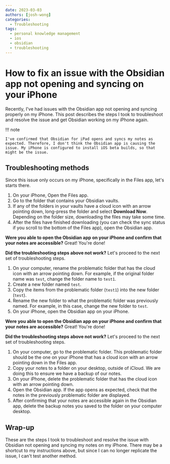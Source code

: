 ```yaml
---
date: 2023-03-03
authors: [josh-wong]
categories:
  - Troubleshooting
tags:
  - personal knowledge management
  - ios
  - obsidian
  - troubleshooting
---
```


# How to fix an issue with the Obsidian app not opening and syncing on your iPhone

Recently, I've had issues with the Obsidian app not opening and syncing properly on my iPhone. This post describes the steps I took to troubleshoot and resolve the issue and get Obsidian working on my iPhone again.

<!-- more -->

!!! note

    I've confirmed that Obsidian for iPad opens and syncs my notes as expected. Therefore, I don't think the Obsidian app is causing the issue. My iPhone is configured to install iOS beta builds, so that might be the issue.

## Troubleshooting methods

Since this issue only occurs on my iPhone, specifically in the Files app, let's starts there.

1. On your iPhone, Open the Files app.
2. Go to the folder that contains your Obsidian vaults.
3. If any of the folders in your vaults have a cloud icon with an arrow pointing down, long-press the folder and select **Download Now**. Depending on the folder size, downloading the files may take some time.
4. After the files have finished downloading (you can check the sync status if you scroll to the bottom of the Files app), open the Obsidian app.

**Were you able to open the Obsidian app on your iPhone and confirm that your notes are accessible?** Great! You're done!

**Did the troubleshooting steps above not work?** Let's proceed to the next set of troubleshooting steps.

1. On your computer, rename the problematic folder that has the cloud icon with an arrow pointing down. For example, if the original folder name was `test`, change the folder name to `test1`.
2. Create a new folder named `test`.
3. Copy the items from the problematic folder (`test1`) into the new folder (`test`).
4. Rename the new folder to what the problematic folder was previously named. For example, in this case, change the new folder to `test`.
5. On your iPhone, open the Obsidian app on your iPhone.

**Were you able to open the Obsidian app on your iPhone and confirm that your notes are accessible?** Great! You're done!

**Did the troubleshooting steps above not work?** Let's proceed to the next set of troubleshooting steps.

1. On your computer, go to the problematic folder. This problematic folder should be the one on your iPhone that has a cloud icon with an arrow pointing down in the Files app.
2. Copy your notes to a folder on your desktop, outside of iCloud. We are doing this to ensure we have a backup of our notes.
3. On your iPhone, delete the problematic folder that has the cloud icon with an arrow pointing down.
4. Open the Obsidian app. If the app opens as expected, check that the notes in the previously problematic folder are displayed.
5. After confirming that your notes are accessible again in the Obsidian app, delete the backup notes you saved to the folder on your computer desktop.

## Wrap-up

These are the steps I took to troubleshoot and resolve the issue with Obsidian not opening and syncing my notes on my iPhone. There may be a shortcut to my instructions above, but since I can no longer replicate the issue, I can't test another method.
